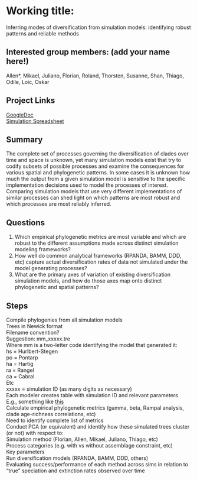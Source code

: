 # Working title: 
Inferring modes of diversification from simulation models: identifying robust patterns and reliable methods

## Interested group members: (add your name here!)
Allen*, Mikael, Juliano, Florian, Roland, Thorsten, Susanne, Shan, Thiago, Odile, Loic, Oskar

## Project Links
[GoogleDoc](https://docs.google.com/document/d/1F9rXWp_DAleZarrXXYzAgbGqgjtE2dTUe7VqpxMdBW4/edit)  
[Simulation Spreadsheet](https://docs.google.com/spreadsheets/d/1pcUuINauW11cE5OpHVQf_ZuzHzhm2VJkCn7-lSEJXYI/edit?usp=sharing)

## Summary
The complete set of processes governing the diversification of clades over time and space is unknown, yet many simulation models exist that try to codify subsets of possible processes and examine the consequences for various spatial and phylogenetic patterns. In some cases it is unknown how much the output from a given simulation model is sensitive to the specific implementation decisions used to model the processes of interest. Comparing simulation models that use very different implementations of similar processes can shed light on which patterns are most robust and which processes are most reliably inferred.

## Questions
1) Which empirical phylogenetic metrics are most variable and which are robust to the different assumptions made across distinct simulation modeling frameworks? 
2) How well do common analytical frameworks (RPANDA, BAMM, DDD, etc) capture actual diversification rates of data not simulated under the model generating processes?
3) What are the primary axes of variation of existing diversification simulation models, and how do those axes map onto distinct phylogenetic and spatial patterns?

## Steps
Compile phylogenies from all simulation models  
Trees in Newick format  
Filename convention?  
Suggestion: mm_xxxxx.tre  
Where mm is a two-letter code identifying the model that generated it:  
hs = Hurlbert-Stegen  
po = Pontarp  
ha = Hartig  
ra = Rangel  
ca = Cabral  
Etc  
xxxxx = simulation ID (as many digits as necessary)  
Each modeler creates table with simulation ID and relevant parameters  
E.g., something like [this]()  
Calculate empirical phylogenetic metrics (gamma, beta, Rampal analysis, clade age-richness correlations, etc)  
Need to identify complete list of metrics  
Conduct PCA (or equivalent) and identify how these simulated trees cluster (or not) with respect to:  
Simulation method (Florian, Allen, Mikael, Juliano, Thiago, etc)  
Process categories (e.g. with vs without assemblage constraint, etc)  
Key parameters  
Run diversification models (RPANDA, BAMM, DDD, others)  
Evaluating success/performance of each method across sims in relation to “true” speciation and extinction rates observed over time  

